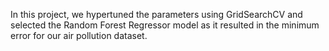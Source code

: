 In this project, we hypertuned the parameters using GridSearchCV and selected the Random Forest Regressor model as it resulted in the minimum error for our air pollution dataset.
